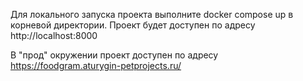 Для локального запуска проекта выполните docker compose up в корневой директории. Проект будет доступен по адресу http://localhost:8000

В "прод" окружении проект доступен по адресу https://foodgram.aturygin-petprojects.ru/